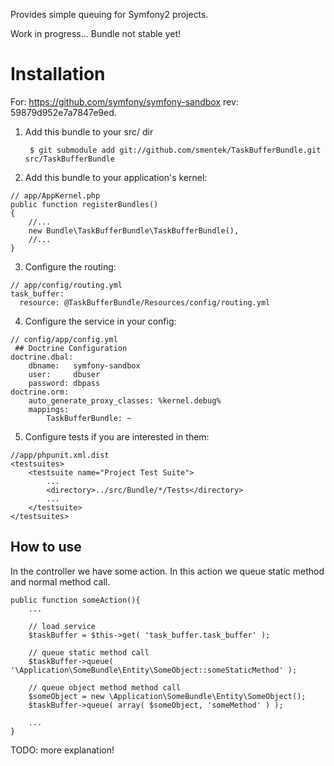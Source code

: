 Provides simple queuing for Symfony2 projects.

Work in progress... Bundle not stable yet!

Installation
============

For: https://github.com/symfony/symfony-sandbox rev: 59879d952e7a7847e9ed. 

  1. Add this bundle to your src/ dir

          $ git submodule add git://github.com/smentek/TaskBufferBundle.git src/TaskBufferBundle

  2. Add this bundle to your application's kernel:

    // app/AppKernel.php
    public function registerBundles()
    {
        //...
        new Bundle\TaskBufferBundle\TaskBufferBundle(),
        //...
    }

  3. Configure the routing:

	// app/config/routing.yml
	task_buffer:
	  resource: @TaskBufferBundle/Resources/config/routing.yml

  4. Configure the service in your config:

	// config/app/config.yml
	 ## Doctrine Configuration
	doctrine.dbal:
        dbname:   symfony-sandbox
		user:     dbuser
		password: dbpass
	doctrine.orm:
	    auto_generate_proxy_classes: %kernel.debug%
	    mappings:
	        TaskBufferBundle: ~

  5. Configure tests if you are interested in them:

	//app/phpunit.xml.dist
	<testsuites>
	    <testsuite name="Project Test Suite">
	        ...
	        <directory>../src/Bundle/*/Tests</directory>
	        ...
	    </testsuite>
	</testsuites>

How to use
----------

In the controller we have some action. In this action we queue static method and normal method call.

    public function someAction(){
        ...

        // load service
    	$taskBuffer = $this->get( 'task_buffer.task_buffer' );
    	
    	// queue static method call 
    	$taskBuffer->queue( '\Application\SomeBundle\Entity\SomeObject::someStaticMethod' );

    	// queue object method method call    	
    	$someObject = new \Application\SomeBundle\Entity\SomeObject();
    	$taskBuffer->queue( array( $someObject, 'someMethod' ) );

        ...
    }

TODO: more explanation!    
